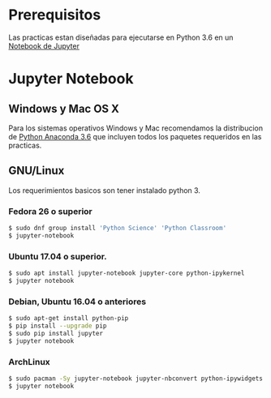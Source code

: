 # Prerequisitos

Las practicas estan diseñadas para ejecutarse en Python 3.6 en un [Notebook de Jupyter](http://jupyter.readthedocs.io/en/latest/content-quickstart.html)

# Jupyter Notebook

## Windows y Mac OS X

Para los sistemas operativos Windows y Mac recomendamos la distribucion de [Python Anaconda 3.6](https://www.anaconda.com/download/) que incluyen todos los paquetes requeridos en las practicas.

## GNU/Linux

Los requerimientos basicos son tener instalado python 3.

### Fedora 26 o superior

```bash
$ sudo dnf group install 'Python Science' 'Python Classroom'
$ jupyter-notebook
```

### Ubuntu 17.04 o superior.

```bash
$ sudo apt install jupyter-notebook jupyter-core python-ipykernel 
$ jupyter notebook
```

### Debian, Ubuntu 16.04 o anteriores
```bash
$ sudo apt-get install python-pip
$ pip install --upgrade pip 
$ sudo pip install jupyter
$ jupyter notebook
```

###  ArchLinux

```bash
$ sudo pacman -Sy jupyter-notebook jupyter-nbconvert python-ipywidgets
$ jupyter notebook
```
